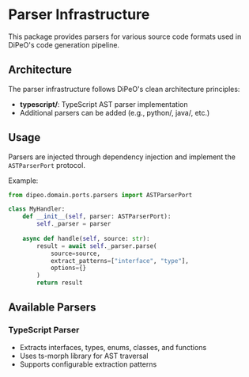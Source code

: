 # Parser Infrastructure

This package provides parsers for various source code formats used in DiPeO's code generation pipeline.

## Architecture

The parser infrastructure follows DiPeO's clean architecture principles:

- **typescript/**: TypeScript AST parser implementation
- Additional parsers can be added (e.g., python/, java/, etc.)

## Usage

Parsers are injected through dependency injection and implement the `ASTParserPort` protocol.

Example:
```python
from dipeo.domain.ports.parsers import ASTParserPort

class MyHandler:
    def __init__(self, parser: ASTParserPort):
        self._parser = parser
    
    async def handle(self, source: str):
        result = await self._parser.parse(
            source=source,
            extract_patterns=["interface", "type"],
            options={}
        )
        return result
```

## Available Parsers

### TypeScript Parser
- Extracts interfaces, types, enums, classes, and functions
- Uses ts-morph library for AST traversal
- Supports configurable extraction patterns